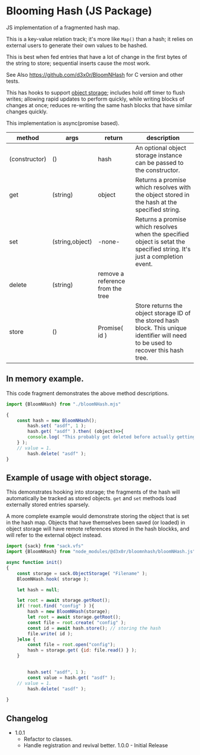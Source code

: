 

# Blooming Hash (JS Package)

JS implementation of a fragmented hash map.

This is a key-value relation track; it's more like `Map()` than a hash; it relies on external users to generate their own values to be hashed.

This is best when fed entries that have a lot of change in the first bytes of the string to store; sequential inserts cause the most work.

See Also https://github.com/d3x0r/BloomNHash for C version and other tests.

This has hooks to support [object storage](https://github.com/d3x0r/sack.vfs/blob/master/README_ObjectStorage.md); 
includes hold off timer to flush writes; allowing rapid updates to perform quickly, while writing blocks of changes at once; 
reduces re-writing the same hash blocks that have similar changes quickly.

This implementation is async(promise based).

|method| args | return | description |
|---|----|----|----|
|(constructor) | (<optional storage>) | hash | An optional object storage instance can be passed to the constructor. |
|get| (string) | object | Returns a promise which resolves with the object stored in the hash at the specified string. |
|set| (string,object) | -none- | Returns a promise which resolves when the specified object is setat the specified string.  It's just a completion event. |
|delete| (string) | remove a reference from the tree |
|store| () | Promise( id ) | Store returns the object storage ID of the stored hash block.  This unique identifier will need to be used to recover this hash tree.  |


## In memory example.

This code fragment demonstrates the above method descriptions.

``` js
import {BloomNHash} from "./bloomNHash.mjs"

{
	const hash = new BloomNHash();
        hash.set( "asdf", 1 );
        hash.get( "asdf" ).then( (object)=>{
		console.log( "This probably got deleted before actually getting done, maybe?" );
	} );
	// value = 1.
        hash.delete( "asdf" );
}

```

## Example of usage with object storage.


This demonstrates hooking into storage; the fragments of the hash will automatically be tracked as stored objects.
`get` and `set` methods load externally stored entries sparsely.

A more complete example would demonstrate storing the object that is set in the hash map.  Objects that have
themselves been saved (or loaded) in object storage will have remote references stored in the hash blockks, and 
will refer to the external object instead.

``` js
import {sack} from "sack.vfs"
import {BloomNHash} from "node_modules/@d3x0r/bloomnhash/bloomNHash.js"

async function init() 
{
	const storage = sack.ObjectStorage( "Filename" );
	BloomNHash.hook( storage );

	let hash = null;

	let root = await storage.getRoot();
	if( !root.find( "config" ) ){
		hash = new BloomNHash(storage);
		let root = await storage.getRoot();
		const file = root.create( "config" );
		const id = await hash.store(); // storing the hash 
		file.write( id );
	}else {
		const file = root.open("config");
		hash = storage.get( {id: file.read() } );
	}

	
        hash.set( "asdf", 1 );
        const value = hash.get( "asdf" );
	// value = 1.
        hash.delete( "asdf" );
		
}

```


## Changelog

- 1.0.1 
  - Refactor to classes.
  - Handle registration and revival better.
1.0.0 - Initial Release